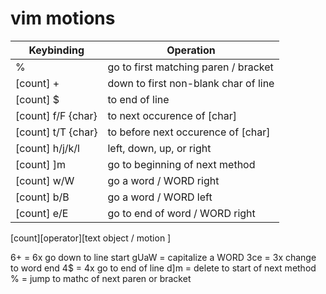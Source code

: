 # vim motions

| Keybinding         | Operation                            |
| ------------------ | ------------------------------------ |
| %                  | go to first matching paren / bracket |
| [count] +          | down to first non-blank char of line |
| [count] \$         | to end of line                       |
| [count] f/F {char} | to next occurence of [char]          |
| [count] t/T {char} | to before next occurence of [char]   |
| [count] h/j/k/l    | left, down, up, or right             |
| [count] ]m         | go to beginning of next method       |
| [count] w/W        | go a word / WORD right               |
| [count] b/B        | go a word / WORD left                |
| [count] e/E        | go to end of word / WORD right       |

[count][operator][text object / motion ]

6+ = 6x go down to line start
gUaW = capitalize a WORD
3ce = 3x change to word end
4\$ = 4x go to end of line
d]m = delete to start of next method
% = jump to mathc of next paren or bracket
